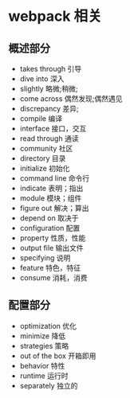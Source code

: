 # webpack 相关

## 概述部分
- takes through 引导
- dive into 深入
- slightly 略微;稍微;
- come across 偶然发现;偶然遇见
- discrepancy 差异;
- compile 编译
- interface 接口，交互
- read through 通读
- community 社区
- directory 目录
- initialize 初始化
- command line 命令行
- indicate 表明；指出
- module 模块；组件
- figure out   解决；算出
- depend on  取决于
- configuration  配置
- property 性质，性能
- output file  输出文件
- specifying 说明
- feature 特色，特征
- consume 消耗，消费

## 配置部分
- optimization 优化
- minimize 降低
- strategies 策略
- out of the box  开箱即用
- behavior 特性
- runtime 运行时
- separately 独立的